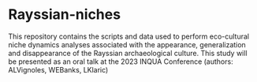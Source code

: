 # Rayssian-niches
This repository contains the scripts and data used to perform eco-cultural niche dynamics analyses associated with the appearance, generalization and disappearance of the Rayssian archaeological culture. This study will be presented as an oral talk at the 2023 INQUA Conference (authors: ALVignoles, WEBanks, LKlaric) 
